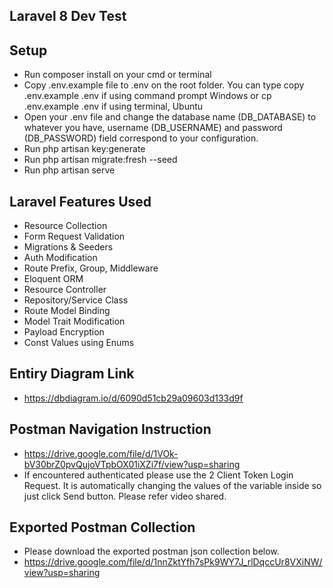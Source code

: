 ## Laravel 8 Dev Test

## Setup
- Run composer install on your cmd or terminal
- Copy .env.example file to .env on the root folder. You can type copy .env.example .env if using command prompt Windows or cp .env.example .env if using terminal, Ubuntu
- Open your .env file and change the database name (DB_DATABASE) to whatever you have, username (DB_USERNAME) and password (DB_PASSWORD) field correspond to your configuration.
- Run php artisan key:generate
- Run php artisan migrate:fresh --seed
- Run php artisan serve

## Laravel Features Used
- Resource Collection
- Form Request Validation
- Migrations & Seeders
- Auth Modification
- Route Prefix, Group, Middleware
- Eloquent ORM
- Resource Controller
- Repository/Service Class
- Route Model Binding
- Model Trait Modification
- Payload Encryption
- Const Values using Enums

## Entiry Diagram Link
 - https://dbdiagram.io/d/6090d51cb29a09603d133d9f

## Postman Navigation Instruction
 - https://drive.google.com/file/d/1VOk-bV30brZ0pvQujoVTpbOX01iXZi7f/view?usp=sharing
 - If encountered authenticated please use the 2 Client Token Login Request. It is automatically changing the values of the variable inside so just click Send button. Please refer video shared.

 ## Exported Postman Collection 
 - Please download the exported postman json collection below.
 - https://drive.google.com/file/d/1nnZktYfh7sPk9WY7J_rlDqccUr8VXiNW/view?usp=sharing